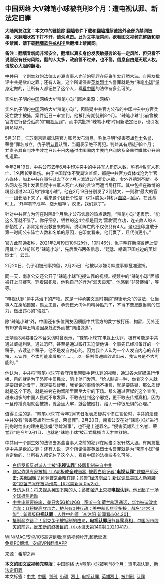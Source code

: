  <h2>中国网络 大V辣笔小球被判刑8个月：遭电视认罪、新法定旧罪</h2> <p class="notice"><b>大陆网友注意：本文中的链接除 <a href="https://github.com/bannedbook/fanqiang" >翻墙</a>软件下载和<a href="https://github.com/killgcd/justmysocks/blob/master/README.md">翻墙推荐</a>链接外全部为禁网链接，未翻墙状态下打不开，请勿点击。此为文字版禁闻，欲看图文视频完整版和更多禁闻，请下载<a href="https://github.com/bannedbook/fanqiang">翻墙软件或APP</a>后翻墙上禁闻网。</p><p>备注：翻墙看新闻非常安全，翻墙以真实身份发表敏感言论有一定风险，但只看不说则没有任何风险，翻的人太多，政府管不过来，也不管。信息自由是天赋人权，请放心大胆的翻墙。</b></p>  <div class="entry"> <p id="summary"><a href="https://www.bannedbook.org/bnews/tag/%e4%b8%ad%e5%85%b1/" class="st_tag internal_tag" rel="tag" title="标签 中共 下的日志">中共</a>用一个刚生效的法律去追溯当事人之前的犯罪在网络引发轩然大波。有网友批评中共是欲加之罪；还有人说，这个所谓侵害<a href="https://www.bannedbook.org/bnews/tag/%E8%8B%B1%E9%9B%84%E7%83%88%E5%A3%AB/" class="st_tag internal_tag" rel="tag" title="标签 英雄烈士 下的日志">英雄烈士</a>名誉罪就是为“辣笔<a href="https://www.bannedbook.org/bnews/tag/%E5%B0%8F%E7%90%83/" class="st_tag internal_tag" rel="tag" title="标签 小球 下的日志">小球</a>”量身定做的，让所有人都记住了这个人，看<span class='wp_keywordlink_affiliate'><a href="https://www.secretchina.com/" title="看中国" target="_blank">看中国</a></span>的法律有多么可笑。</p> <p id="conimg">实名仇子明的<a href="https://www.bannedbook.org/bnews/tag/%E4%B8%AD%E5%9B%BD/" class="st_tag internal_tag" rel="tag" title="标签 中国 下的日志">中国</a>网络大V“辣笔小球”(图片来源：网络）</p> <p>实名仇子明的<span class='wp_keywordlink_affiliate'><a href="https://www.bannedbook.org/" title="中国" target="_blank">中国</a></span>网络大V“辣笔小球”，因质疑中共官方公布的中印冲突中方官兵死亡数字被捕，案件近日一审宣判，他被判有期徒刑8个月。“辣笔小球”此前曾被官方进行备受诟病的“<a href="https://www.bannedbook.org/bnews/tag/%E7%94%B5%E8%A7%86%E8%AE%A4%E7%BD%AA/" class="st_tag internal_tag" rel="tag" title="标签 电视认罪 下的日志">电视认罪</a>”，而中共批捕“辣笔小球”时用新法定旧罪，也引发舆论哗然。</p> <p>5月31日，江苏南京建邺法院官方账号发布消息，称仇子明“侵害英雄<a href="https://www.bannedbook.org/bnews/tag/%E7%83%88%E5%A3%AB/" class="st_tag internal_tag" rel="tag" title="标签 烈士 下的日志">烈士</a>名誉、荣誉”罪名成立。仇子明<a href="https://www.bannedbook.org/bnews/tag/%E8%AE%A4%E7%BD%AA/" class="st_tag internal_tag" rel="tag" title="标签 认罪 下的日志">认罪</a>认罚，当庭表示绝不再犯。判处其有期徒刑8个月；并责令其自判决生效之日起十日内通过中国国内主要门户网站及全国性媒体公开赔礼道歉。</p>  <p>今年2月19日，中共公布去年6月中印冲突中的中共军人死伤人数，称有4名军人死亡、1名团长受重伤。由于中国媒体不受舆论监督，都是中共官方媒体或沦为半官方媒体，加上中共在事件过去了8个月才迟迟公布死伤人数，令外界猜测不断。多名网友在网上发表质疑中共军人死亡人数的言论而遭当局打压。其中包括在微博的粉丝超过240万的“辣笔小球”。他在2月19日分别发了2则帖文，一则称“最大的官——团长活下来了，看来这个团长个性是‘飞将+脱兔+神机+<span class='wp_keywordlink'><a href="https://www.bannedbook.org/forum2/topic840.html" title="血路──1989   孔捷生 著" target="_blank">血路</a></span>+强运’。在此基础上，‘外军溃不成军、抱头逃窜’。反正，我们赢了”。</p> <p>针对中共官方为何在时隔8个月后才公布信息的热点话题，“辣笔小球”还表示，“能这么写就不错了。你仔细品，牺牲的这4位都是因为‘营救’而立功，连去救人的人都牺牲了，那肯定有没救出来的啊，说明阵亡的不仅仅只有4人。这也是印度敢于第一时间公布阵亡人数和名单的原因，在印度看来，他们赢了，且代价更小。”</p> <p>官方此前通报称，2021年2月19日10时29分、10时46分，仇子明在新浪微博上使用其个人注册账号“辣笔小球”，先后发布两条信息，“贬低、嘲讽卫国戍边的英雄烈士”，云云。</p> <p>2月20日，仇子明被刑事拘留，2月25日，他被以涉嫌寻衅滋事罪批准逮捕。</p>  <p>同一天，南京公安还公开了“辣笔小球”电视认罪的视频。视频中的“辣笔小球”面部被打上马赛克，穿着囚犯服，他称自己的行为“泯灭良知”，他感到“非常懊悔”，等等。</p> <p>“电视认罪”是中共治下的产物。这是一种承袭文革时期的“游街示众”的做法，让当事人在身陷囹圄，孤立无援，承受巨大肉体和精神酷刑下，不得不要屈服当局的压力，做出违心的“悔过”。</p> <p>除“辣笔小球”外，中国还有多位网友因质疑中共官方的数字被打压、拘留，另外还有19岁青年王靖渝因身处海外而被“网络追逃”。</p> <p>王靖渝3月初接受本台采访时曾表示，“‘辣笔小球’在电视上认罪，极有可能是中共通过威逼利诱，通过恐吓，甚至是通过殴打去迫使他讲一个事先已经准备好的一个稿子，去读这个稿子，他不是发自内心的。因为我个人认为一个人发自内心的去忏悔、去认罪，不太可能拿着那个……，以一系列很通顺的读出来，我认为是不大可能的。”</p>  <p>他认为，中共将“辣笔小球”在看守所里带着手铐认罪的视频，通过各大官媒进行传播，目的就是为了恐吓中国民众，阻止他们发声。“给人制造一种，你看这个人就是要跟党对着干，就是要质疑我，我党讲的事情他不相信，就是要质疑，那么质疑就是这个下场，就是被铐在拘留所里面坐大牢的下场。那么通过官媒的这个宣传，越来越多的中国人民就不敢发声，不敢去批判这个邪党，更不敢去传播真相，因为一旦传播真相就会被捕，就会坐大牢，就会被殴打，给人一种很恐惧的心理。”</p> <p>值得关注的是，“辣笔小球”在今年2月19日发表质疑共军伤亡言论时，中共的法律中并没有“侵害英雄烈士名誉、荣誉罪”。2月20日，南京公安在对“辣笔小球”进行刑拘时给出的理由是涉嫌“寻衅滋事”，也不是上述罪名。“侵害英雄烈士名誉、荣誉罪”是今年3月1日、也就是“辣笔小球”被正式批捕当天才生效的。</p> <p>中共用一个刚生效的法律去追溯当事人之前的犯罪在网络引发轩然大波。有网友批评中共是欲加之罪；还有人说，这个所谓侵害英雄烈士名誉罪就是为“辣笔小球”量身定做的，让所有人都记住了这个人，看看中国的法律有多么可笑。</p> <ul class='op-related-articles' title='相关阅读'> <li><a href='https://www.bannedbook.org/bnews/comments/20210526/1554313.html' target='_blank'>白俄罗斯反对派人士被“<b>电视认罪</b>” 伎俩复制来自中共</a></li> <li><a href='https://www.bannedbook.org/bnews/comments/20210526/1554012.html' target='_blank'>顶尖炸弹专家被抓！LV老板成全球首富 ;被截白俄记者“<b>电视认罪</b>” 欧盟严厉反击; 美俄回暖？拜登普京会晤在即；预警“经济崩盘？ 新民调显美国人勒紧腰带”疫苗护照在被两州禁 【#北美新闻 05/25】</a></li> <li><a href='https://www.bannedbook.org/bnews/comments/20210430/1536657.html' target='_blank'>专访达林：将央视从英国下架的人；曾被强迫上央视<b>电视认罪</b>，他发起了一场全球抵制运动</a></li> <li><a href='https://www.bannedbook.org/bnews/bannedvideo/20210420/1529817.html' target='_blank'>中共电缆要被废，美日舍5G抢攻6G；窃听十年荷兰总理通话，华为被迫改卖汽车；日将提高攻击力，护台有3种行动；美中航母短兵相接，战争“非常可能”；新疆版<b>电视认罪</b>；人性中的善【李沐阳 新闻看点04.20】</a></li> <li><a href='https://www.bannedbook.org/bnews/bannedvideo/20210417/1528420.html' target='_blank'>抵制耐克错了！耐克兔子被抵制的由来，<b>电视认罪</b>细节暴露真相，中国股市股灾的前兆，反垄断的终极目的（小木谈天第140期 20210417）</a></li> </ul> <p class="texttj"> <a href="https://github.com/bannedbook/fanqiang/wiki/V2ray%E6%9C%BA%E5%9C%BA" target="_blank">WIN/MAC/安卓/iOS高速翻墙:高清视频秒开,超低延迟</a><br/> <a href="https://github.com/bannedbook/fanqiang/wiki/%E7%A6%81%E9%97%BB%E7%BD%91%E5%AE%89%E5%8D%93%E7%BF%BB%E5%A2%99%E6%96%B0%E9%97%BBAPP" target="_blank">免费PC翻墙、安卓VPN翻墙APP</a></p> <p> 来源：<span class='wp_keywordlink_affiliate'><a href="https://www.soundofhope.org" title="希望之声" target="_blank">希望之声</a></span> </p><a name='sharetosocial'></a>       <div><b>本文的图文或视频完整版</b>：<a href='https://www.bannedbook.org/bnews/cbnews/20210531/1557395.html'>中国网络 大V辣笔小球被判刑8个月：遭电视认罪、新法定旧罪</a></div>  </div><!--END ENTRY--> <div class="postfooter"> <div>本文标签：<a href="https://www.bannedbook.org/bnews/tag/%e4%b8%ad%e5%85%b1/" rel="tag">中共</a>, <a href="https://www.bannedbook.org/bnews/tag/%E4%B8%AD%E5%9B%BD/" rel="tag">中国</a>, <a href="https://www.bannedbook.org/bnews/tag/%E5%88%A4%E5%88%91/" rel="tag">判刑</a>, <a href="https://www.bannedbook.org/bnews/tag/%E5%B0%8F%E7%90%83/" rel="tag">小球</a>, <a href="https://www.bannedbook.org/bnews/tag/%E7%83%88%E5%A3%AB/" rel="tag">烈士</a>, <a href="https://www.bannedbook.org/bnews/tag/%E7%94%B5%E8%A7%86%E8%AE%A4%E7%BD%AA/" rel="tag">电视认罪</a>, <a href="https://www.bannedbook.org/bnews/tag/%E8%8B%B1%E9%9B%84%E7%83%88%E5%A3%AB/" rel="tag">英雄烈士</a>, <a href="https://www.bannedbook.org/bnews/tag/%E8%A2%AB%E5%88%A4%E5%88%91/" rel="tag">被判刑</a>, <a href="https://www.bannedbook.org/bnews/tag/%E8%AE%A4%E7%BD%AA/" rel="tag">认罪</a></div>  </div><!--END POSTFOOTER--> 